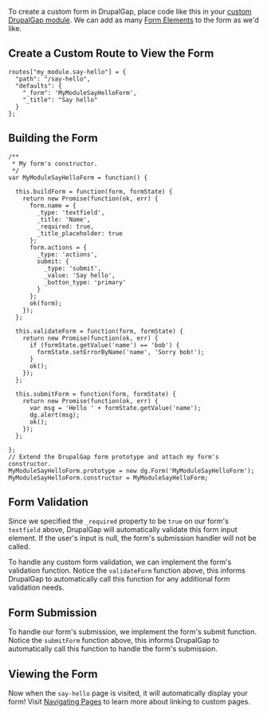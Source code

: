 To create a custom form in DrupalGap, place code like this in your [custom DrupalGap module](../Modules/Create_a_Custom_Module). We can add as many [Form Elements](Form_Elements) to the form as we'd like.

## Create a Custom Route to View the Form

```
routes["my_module.say-hello"] = {
  "path": "/say-hello",
  "defaults": {
    "_form": 'MyModuleSayHelloForm',
    "_title": "Say hello"
  }
};
```

## Building the Form

```
/**
 * My form's constructor.
 */
var MyModuleSayHelloForm = function() {

  this.buildForm = function(form, formState) {
    return new Promise(function(ok, err) {
      form.name = {
        _type: 'textfield',
        _title: 'Name',
        _required: true,
        _title_placeholder: true
      };
      form.actions = {
        _type: 'actions',
        submit: {
          _type: 'submit',
          _value: 'Say hello',
          _button_type: 'primary'
        }
      };
      ok(form);
    });
  };
  
  this.validateForm = function(form, formState) {
    return new Promise(function(ok, err) {
      if (formState.getValue('name') == 'bob') {
        formState.setErrorByName('name', 'Sorry bob!');
      }
      ok();
    });
  };

  this.submitForm = function(form, formState) {
    return new Promise(function(ok, err) {
      var msg = 'Hello ' + formState.getValue('name');
      dg.alert(msg);
      ok();
    });
  };

};
// Extend the DrupalGap form prototype and attach my form's constructor.
MyModuleSayHelloForm.prototype = new dg.Form('MyModuleSayHelloForm');
MyModuleSayHelloForm.constructor = MyModuleSayHelloForm;
```

## Form Validation

Since we specified the `_required` property to be `true` on our form's `textfield` above, DrupalGap will automatically validate this form input element. If the user's input is null, the form's submission handler will not be called.

To handle any custom form validation, we can implement the form's validation function. Notice the `validateForm` function above, this informs DrupalGap to automatically call this function for any additional form validation needs.

## Form Submission

To handle our form's submission, we implement the form's submit function. Notice the `submitForm` function above, this informs DrupalGap to automatically call this function to handle the form's submission.

## Viewing the Form

Now when the `say-hello` page is visited, it will automatically display your form! Visit [Navigating Pages](../Pages/Navigating_Pages) to learn more about linking to custom pages.
